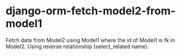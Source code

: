 # django-orm-fetch-model2-from-model1
Fetch data from Model2 using Model1 where the id of Model1 is fk in Model2. Using reverse relationship (select_related name).
